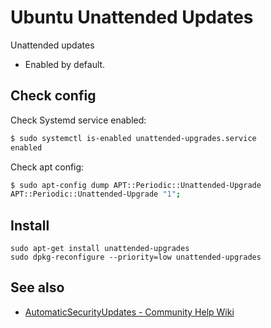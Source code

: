 # Ubuntu Unattended Updates

Unattended updates

- Enabled by default.

## Check config

Check Systemd service enabled:
```bash
$ sudo systemctl is-enabled unattended-upgrades.service
enabled
```

Check apt config:
```bash
$ sudo apt-config dump APT::Periodic::Unattended-Upgrade
APT::Periodic::Unattended-Upgrade "1";
```

## Install

    sudo apt-get install unattended-upgrades
    sudo dpkg-reconfigure --priority=low unattended-upgrades


## See also

- [AutomaticSecurityUpdates - Community Help Wiki](https://help.ubuntu.com/community/AutomaticSecurityUpdates)